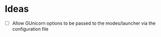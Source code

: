 # Ideas

- [ ] Allow GUnicorn options to be passed to the modes/launcher via the configuration file
